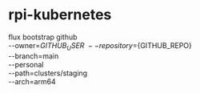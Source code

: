 # rpi-kubernetes


flux bootstrap github \
    --owner=${GITHUB_USER} \
    --repository=${GITHUB_REPO} \
    --branch=main \
    --personal \
    --path=clusters/staging \
    --arch=arm64